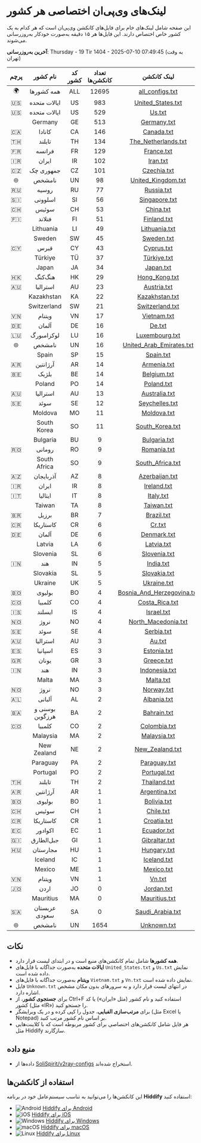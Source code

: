 # لینک‌های وی‌پی‌ان اختصاصی هر کشور

این صفحه شامل لینک‌های خام برای فایل‌های کانکشن وی‌پی‌ان است که هر کدام به یک کشور خاص اختصاص دارند. این فایل‌ها هر ۱۵ دقیقه به‌صورت خودکار به‌روزرسانی می‌شوند.

**آخرین به‌روزرسانی**: Thursday - 19 Tir 1404 - 2025-07-10 07:49:45 (به وقت تهران)

| پرچم | نام کشور | کد کشور | تعداد کانکشن‌ها | لینک کانکشن |
|:----:|:--------:|:------:|:---------------:|:-----------:|
| 🌍 | همه کشورها | ALL | 12695 | [all_configs.txt](https://raw.githubusercontent.com/SoliSpirit/v2ray-configs/main/all_configs.txt) |
| 🇺🇸 | ایالات متحده | US | 983 | [United_States.txt](https://raw.githubusercontent.com/SoliSpirit/v2ray-configs/main/Countries/United_States.txt) |
| 🇺🇸 | ایالات متحده | US | 529 | [Us.txt](https://raw.githubusercontent.com/SoliSpirit/v2ray-configs/main/Countries/Us.txt) |
|  | Germany | GE | 513 | [Germany.txt](https://raw.githubusercontent.com/SoliSpirit/v2ray-configs/main/Countries/Germany.txt) |
| 🇨🇦 | کانادا | CA | 146 | [Canada.txt](https://raw.githubusercontent.com/SoliSpirit/v2ray-configs/main/Countries/Canada.txt) |
| 🇹🇭 | تایلند | TH | 134 | [The_Netherlands.txt](https://raw.githubusercontent.com/SoliSpirit/v2ray-configs/main/Countries/The_Netherlands.txt) |
| 🇫🇷 | فرانسه | FR | 129 | [France.txt](https://raw.githubusercontent.com/SoliSpirit/v2ray-configs/main/Countries/France.txt) |
| 🇮🇷 | ایران | IR | 102 | [Iran.txt](https://raw.githubusercontent.com/SoliSpirit/v2ray-configs/main/Countries/Iran.txt) |
| 🇨🇿 | جمهوری چک | CZ | 101 | [Czechia.txt](https://raw.githubusercontent.com/SoliSpirit/v2ray-configs/main/Countries/Czechia.txt) |
| 🌐 | نامشخص | UN | 98 | [United_Kingdom.txt](https://raw.githubusercontent.com/SoliSpirit/v2ray-configs/main/Countries/United_Kingdom.txt) |
| 🇷🇺 | روسیه | RU | 77 | [Russia.txt](https://raw.githubusercontent.com/SoliSpirit/v2ray-configs/main/Countries/Russia.txt) |
| 🇸🇮 | اسلوونی | SI | 56 | [Singapore.txt](https://raw.githubusercontent.com/SoliSpirit/v2ray-configs/main/Countries/Singapore.txt) |
| 🇨🇭 | سوئیس | CH | 53 | [China.txt](https://raw.githubusercontent.com/SoliSpirit/v2ray-configs/main/Countries/China.txt) |
| 🇫🇮 | فنلاند | FI | 51 | [Finland.txt](https://raw.githubusercontent.com/SoliSpirit/v2ray-configs/main/Countries/Finland.txt) |
|  | Lithuania | LI | 49 | [Lithuania.txt](https://raw.githubusercontent.com/SoliSpirit/v2ray-configs/main/Countries/Lithuania.txt) |
|  | Sweden | SW | 45 | [Sweden.txt](https://raw.githubusercontent.com/SoliSpirit/v2ray-configs/main/Countries/Sweden.txt) |
| 🇨🇾 | قبرس | CY | 43 | [Cyprus.txt](https://raw.githubusercontent.com/SoliSpirit/v2ray-configs/main/Countries/Cyprus.txt) |
|  | Türkiye | TÜ | 37 | [Türkiye.txt](https://raw.githubusercontent.com/SoliSpirit/v2ray-configs/main/Countries/Türkiye.txt) |
|  | Japan | JA | 34 | [Japan.txt](https://raw.githubusercontent.com/SoliSpirit/v2ray-configs/main/Countries/Japan.txt) |
| 🇭🇰 | هنگ‌کنگ | HK | 29 | [Hong_Kong.txt](https://raw.githubusercontent.com/SoliSpirit/v2ray-configs/main/Countries/Hong_Kong.txt) |
| 🇦🇺 | استرالیا | AU | 23 | [Austria.txt](https://raw.githubusercontent.com/SoliSpirit/v2ray-configs/main/Countries/Austria.txt) |
|  | Kazakhstan | KA | 22 | [Kazakhstan.txt](https://raw.githubusercontent.com/SoliSpirit/v2ray-configs/main/Countries/Kazakhstan.txt) |
|  | Switzerland | SW | 21 | [Switzerland.txt](https://raw.githubusercontent.com/SoliSpirit/v2ray-configs/main/Countries/Switzerland.txt) |
| 🇻🇳 | ویتنام | VN | 17 | [Vietnam.txt](https://raw.githubusercontent.com/SoliSpirit/v2ray-configs/main/Countries/Vietnam.txt) |
| 🇩🇪 | آلمان | DE | 16 | [De.txt](https://raw.githubusercontent.com/SoliSpirit/v2ray-configs/main/Countries/De.txt) |
| 🇱🇺 | لوکزامبورگ | LU | 16 | [Luxembourg.txt](https://raw.githubusercontent.com/SoliSpirit/v2ray-configs/main/Countries/Luxembourg.txt) |
| 🌐 | نامشخص | UN | 16 | [United_Arab_Emirates.txt](https://raw.githubusercontent.com/SoliSpirit/v2ray-configs/main/Countries/United_Arab_Emirates.txt) |
|  | Spain | SP | 15 | [Spain.txt](https://raw.githubusercontent.com/SoliSpirit/v2ray-configs/main/Countries/Spain.txt) |
| 🇦🇷 | آرژانتین | AR | 14 | [Armenia.txt](https://raw.githubusercontent.com/SoliSpirit/v2ray-configs/main/Countries/Armenia.txt) |
| 🇧🇪 | بلژیک | BE | 14 | [Belgium.txt](https://raw.githubusercontent.com/SoliSpirit/v2ray-configs/main/Countries/Belgium.txt) |
|  | Poland | PO | 14 | [Poland.txt](https://raw.githubusercontent.com/SoliSpirit/v2ray-configs/main/Countries/Poland.txt) |
| 🇦🇺 | استرالیا | AU | 13 | [Australia.txt](https://raw.githubusercontent.com/SoliSpirit/v2ray-configs/main/Countries/Australia.txt) |
| 🇸🇪 | سوئد | SE | 12 | [Seychelles.txt](https://raw.githubusercontent.com/SoliSpirit/v2ray-configs/main/Countries/Seychelles.txt) |
|  | Moldova | MO | 11 | [Moldova.txt](https://raw.githubusercontent.com/SoliSpirit/v2ray-configs/main/Countries/Moldova.txt) |
|  | South Korea | SO | 11 | [South_Korea.txt](https://raw.githubusercontent.com/SoliSpirit/v2ray-configs/main/Countries/South_Korea.txt) |
|  | Bulgaria | BU | 9 | [Bulgaria.txt](https://raw.githubusercontent.com/SoliSpirit/v2ray-configs/main/Countries/Bulgaria.txt) |
| 🇷🇴 | رومانی | RO | 9 | [Romania.txt](https://raw.githubusercontent.com/SoliSpirit/v2ray-configs/main/Countries/Romania.txt) |
|  | South Africa | SO | 9 | [South_Africa.txt](https://raw.githubusercontent.com/SoliSpirit/v2ray-configs/main/Countries/South_Africa.txt) |
| 🇦🇿 | آذربایجان | AZ | 8 | [Azerbaijan.txt](https://raw.githubusercontent.com/SoliSpirit/v2ray-configs/main/Countries/Azerbaijan.txt) |
| 🇮🇷 | ایران | IR | 8 | [Ireland.txt](https://raw.githubusercontent.com/SoliSpirit/v2ray-configs/main/Countries/Ireland.txt) |
| 🇮🇹 | ایتالیا | IT | 8 | [Italy.txt](https://raw.githubusercontent.com/SoliSpirit/v2ray-configs/main/Countries/Italy.txt) |
|  | Taiwan | TA | 8 | [Taiwan.txt](https://raw.githubusercontent.com/SoliSpirit/v2ray-configs/main/Countries/Taiwan.txt) |
| 🇧🇷 | برزیل | BR | 7 | [Brazil.txt](https://raw.githubusercontent.com/SoliSpirit/v2ray-configs/main/Countries/Brazil.txt) |
| 🇨🇷 | کاستاریکا | CR | 6 | [Cr.txt](https://raw.githubusercontent.com/SoliSpirit/v2ray-configs/main/Countries/Cr.txt) |
| 🇩🇪 | آلمان | DE | 6 | [Denmark.txt](https://raw.githubusercontent.com/SoliSpirit/v2ray-configs/main/Countries/Denmark.txt) |
|  | Latvia | LA | 6 | [Latvia.txt](https://raw.githubusercontent.com/SoliSpirit/v2ray-configs/main/Countries/Latvia.txt) |
|  | Slovenia | SL | 6 | [Slovenia.txt](https://raw.githubusercontent.com/SoliSpirit/v2ray-configs/main/Countries/Slovenia.txt) |
| 🇮🇳 | هند | IN | 5 | [India.txt](https://raw.githubusercontent.com/SoliSpirit/v2ray-configs/main/Countries/India.txt) |
|  | Slovakia | SL | 5 | [Slovakia.txt](https://raw.githubusercontent.com/SoliSpirit/v2ray-configs/main/Countries/Slovakia.txt) |
|  | Ukraine | UK | 5 | [Ukraine.txt](https://raw.githubusercontent.com/SoliSpirit/v2ray-configs/main/Countries/Ukraine.txt) |
| 🇧🇴 | بولیوی | BO | 4 | [Bosnia_And_Herzegovina.txt](https://raw.githubusercontent.com/SoliSpirit/v2ray-configs/main/Countries/Bosnia_And_Herzegovina.txt) |
| 🇨🇴 | کلمبیا | CO | 4 | [Costa_Rica.txt](https://raw.githubusercontent.com/SoliSpirit/v2ray-configs/main/Countries/Costa_Rica.txt) |
| 🇮🇸 | ایسلند | IS | 4 | [Israel.txt](https://raw.githubusercontent.com/SoliSpirit/v2ray-configs/main/Countries/Israel.txt) |
| 🇳🇴 | نروژ | NO | 4 | [North_Macedonia.txt](https://raw.githubusercontent.com/SoliSpirit/v2ray-configs/main/Countries/North_Macedonia.txt) |
| 🇸🇪 | سوئد | SE | 4 | [Serbia.txt](https://raw.githubusercontent.com/SoliSpirit/v2ray-configs/main/Countries/Serbia.txt) |
| 🇦🇺 | استرالیا | AU | 3 | [Au.txt](https://raw.githubusercontent.com/SoliSpirit/v2ray-configs/main/Countries/Au.txt) |
| 🇪🇸 | اسپانیا | ES | 3 | [Estonia.txt](https://raw.githubusercontent.com/SoliSpirit/v2ray-configs/main/Countries/Estonia.txt) |
| 🇬🇷 | یونان | GR | 3 | [Greece.txt](https://raw.githubusercontent.com/SoliSpirit/v2ray-configs/main/Countries/Greece.txt) |
| 🇮🇳 | هند | IN | 3 | [Indonesia.txt](https://raw.githubusercontent.com/SoliSpirit/v2ray-configs/main/Countries/Indonesia.txt) |
|  | Malta | MA | 3 | [Malta.txt](https://raw.githubusercontent.com/SoliSpirit/v2ray-configs/main/Countries/Malta.txt) |
| 🇳🇴 | نروژ | NO | 3 | [Norway.txt](https://raw.githubusercontent.com/SoliSpirit/v2ray-configs/main/Countries/Norway.txt) |
| 🇦🇱 | آلبانی | AL | 2 | [Albania.txt](https://raw.githubusercontent.com/SoliSpirit/v2ray-configs/main/Countries/Albania.txt) |
| 🇧🇦 | بوسنی و هرزگوین | BA | 2 | [Bahrain.txt](https://raw.githubusercontent.com/SoliSpirit/v2ray-configs/main/Countries/Bahrain.txt) |
| 🇨🇴 | کلمبیا | CO | 2 | [Colombia.txt](https://raw.githubusercontent.com/SoliSpirit/v2ray-configs/main/Countries/Colombia.txt) |
|  | Malaysia | MA | 2 | [Malaysia.txt](https://raw.githubusercontent.com/SoliSpirit/v2ray-configs/main/Countries/Malaysia.txt) |
|  | New Zealand | NE | 2 | [New_Zealand.txt](https://raw.githubusercontent.com/SoliSpirit/v2ray-configs/main/Countries/New_Zealand.txt) |
|  | Paraguay | PA | 2 | [Paraguay.txt](https://raw.githubusercontent.com/SoliSpirit/v2ray-configs/main/Countries/Paraguay.txt) |
|  | Portugal | PO | 2 | [Portugal.txt](https://raw.githubusercontent.com/SoliSpirit/v2ray-configs/main/Countries/Portugal.txt) |
| 🇹🇭 | تایلند | TH | 2 | [Thailand.txt](https://raw.githubusercontent.com/SoliSpirit/v2ray-configs/main/Countries/Thailand.txt) |
| 🇦🇷 | آرژانتین | AR | 1 | [Argentina.txt](https://raw.githubusercontent.com/SoliSpirit/v2ray-configs/main/Countries/Argentina.txt) |
| 🇧🇴 | بولیوی | BO | 1 | [Bolivia.txt](https://raw.githubusercontent.com/SoliSpirit/v2ray-configs/main/Countries/Bolivia.txt) |
| 🇨🇭 | سوئیس | CH | 1 | [Chile.txt](https://raw.githubusercontent.com/SoliSpirit/v2ray-configs/main/Countries/Chile.txt) |
| 🇨🇷 | کاستاریکا | CR | 1 | [Croatia.txt](https://raw.githubusercontent.com/SoliSpirit/v2ray-configs/main/Countries/Croatia.txt) |
| 🇪🇨 | اکوادور | EC | 1 | [Ecuador.txt](https://raw.githubusercontent.com/SoliSpirit/v2ray-configs/main/Countries/Ecuador.txt) |
| 🇬🇮 | جبل‌الطارق | GI | 1 | [Gibraltar.txt](https://raw.githubusercontent.com/SoliSpirit/v2ray-configs/main/Countries/Gibraltar.txt) |
| 🇭🇺 | مجارستان | HU | 1 | [Hungary.txt](https://raw.githubusercontent.com/SoliSpirit/v2ray-configs/main/Countries/Hungary.txt) |
|  | Iceland | IC | 1 | [Iceland.txt](https://raw.githubusercontent.com/SoliSpirit/v2ray-configs/main/Countries/Iceland.txt) |
|  | Mexico | ME | 1 | [Mexico.txt](https://raw.githubusercontent.com/SoliSpirit/v2ray-configs/main/Countries/Mexico.txt) |
| 🇻🇳 | ویتنام | VN | 1 | [Vn.txt](https://raw.githubusercontent.com/SoliSpirit/v2ray-configs/main/Countries/Vn.txt) |
| 🇯🇴 | اردن | JO | 0 | [Jordan.txt](https://raw.githubusercontent.com/SoliSpirit/v2ray-configs/main/Countries/Jordan.txt) |
|  | Mauritius | MA | 0 | [Mauritius.txt](https://raw.githubusercontent.com/SoliSpirit/v2ray-configs/main/Countries/Mauritius.txt) |
| 🇸🇦 | عربستان سعودی | SA | 0 | [Saudi_Arabia.txt](https://raw.githubusercontent.com/SoliSpirit/v2ray-configs/main/Countries/Saudi_Arabia.txt) |
| 🌐 | نامشخص | UN | 1654 | [Unknown.txt](https://raw.githubusercontent.com/SoliSpirit/v2ray-configs/main/Countries/Unknown.txt) |

## نکات
- **همه کشورها** شامل تمام کانکشن‌های منبع است و در ابتدای لیست قرار دارد.
- **ایالات متحده** به‌صورت جداگانه با فایل‌های `United_States.txt` و `Us.txt` نمایش داده شده است.
- **ویتنام** به‌صورت جداگانه با فایل‌های `Vietnam.txt` و `Vn.txt` نمایش داده شده است.
- فایل `Unknown.txt` در انتهای لیست قرار دارد و به سرورهای بدون مکان مشخص اشاره دارد.
- برای **جستجوی کشور**، از Ctrl+F استفاده کنید و نام کشور (مثل «ایران») یا کد کشور (مثل «IR») را جستجو کنید.
- برای **مرتب‌سازی الفبایی**، جدول را کپی کرده و در یک ویرایشگر (مثل Excel یا Notepad) بر اساس نام کشور مرتب کنید.
- هر فایل شامل کانکشن‌های اختصاصی برای کشور مربوطه است که با کلاینت‌هایی مثل Hiddify سازگارند.

## منبع داده
- داده‌ها از [SoliSpirit/v2ray-configs](https://github.com/SoliSpirit/v2ray-configs) استخراج شده‌اند.

## استفاده از کانکشن‌ها
این کانکشن‌ها را می‌توانید به تناسب سیستم‌عامل خود در برنامه **Hiddify** استفاده کنید:

- ![Android](https://hiddify.com/assets/platforms/android.svg) [Hiddify برای Android](https://play.google.com/store/apps/details?id=app.hiddify.com)
- ![iOS](https://hiddify.com/assets/platforms/apple.svg) [Hiddify برای iOS](https://apps.apple.com/us/app/hiddify-proxy-vpn/id6596777532?platform=iphone)
- ![Windows](https://hiddify.com/assets/platforms/windows.svg) [Hiddify برای Windows](https://github.com/hiddify/hiddify-app/releases/latest/download/Hiddify-Windows-Setup-x64.Msix)
- ![macOS](https://hiddify.com/assets/platforms/mac.svg) [Hiddify برای macOS](https://github.com/hiddify/hiddify-app/releases/latest/download/Hiddify-MacOS.dmg)
- ![Linux](https://hiddify.com/assets/platforms/linux.svg) [Hiddify برای Linux](https://github.com/hiddify/hiddify-app/releases/latest/download/Hiddify-Linux-x64.AppImage)
